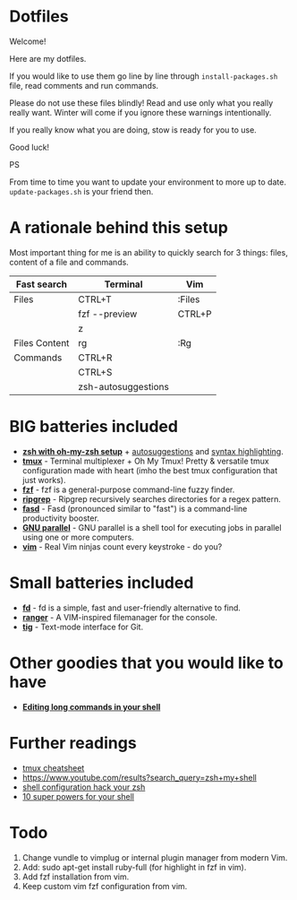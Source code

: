 # Dotfiles

Welcome!

Here are my dotfiles.

If you would like to use them go line by line through `install-packages.sh` file, read comments and run commands.


Please do not use these files blindly! Read and use only what you really really want. Winter will come if you ignore these warnings intentionally.

If you really know what you are doing, stow is ready for you to use.

Good luck!

PS

From time to time you want to update your environment to more up to date. `update-packages.sh` is your friend then.

# A rationale behind this setup

Most important thing for me is an ability to quickly search for 3 things: files, content of a file and commands.

|  Fast search  |      Terminal       |  Vim   |
|---------------|---------------------|--------|
| Files         | CTRL+T              | :Files |
|               | fzf --preview       | CTRL+P |
|               | z                   |        |
| Files Content | rg                  | :Rg    |
| Commands      | CTRL+R              |        |
|               | CTRL+S              |        |
|               | zsh-autosuggestions |        |

# BIG batteries included

- **[zsh with oh-my-zsh setup](https://github.com/robbyrussell/oh-my-zsh)** + [autosuggestions](https://github.com/zsh-users/zsh-autosuggestions) and [syntax highlighting](https://github.com/zsh-users/zsh-syntax-highlighting).
- **[tmux](https://github.com/gpakosz/.tmux)** - Terminal multiplexer + Oh My Tmux! Pretty & versatile tmux configuration made with heart (imho the best tmux configuration that just works).
- **[fzf](https://github.com/junegunn/fzf)** - fzf is a general-purpose command-line fuzzy finder.
- **[ripgrep](https://github.com/BurntSushi/ripgrep)** - Ripgrep recursively searches directories for a regex pattern.
- **[fasd](https://github.com/clvv/fasd)** - Fasd (pronounced similar to "fast") is a command-line productivity booster.
- **[GNU parallel](https://www.gnu.org/software/parallel/)** - GNU parallel is a shell tool for executing jobs in parallel using one or more computers.
- **[vim](http://www.vimgolf.com/)** - Real Vim ninjas count every keystroke - do you?

# Small batteries included

- **[fd](https://github.com/sharkdp/fd)** - fd is a simple, fast and user-friendly alternative to find.
- **[ranger](https://github.com/ranger/ranger)** - A VIM-inspired filemanager for the console.
- **[tig](https://github.com/jonas/tig)** - Text-mode interface for Git.

# Other goodies that you would like to have

- **[Editing long commands in your shell](https://nuclearsquid.com/writings/edit-long-commands)**

# Further readings

- [tmux cheatsheet](https://gist.github.com/MohamedAlaa/2961058)
- https://www.youtube.com/results?search_query=zsh+my+shell
- [shell configuration hack your zsh](https://blog.apptension.com/2018/08/30/shell-configuration-hack-your-zsh)
- [10 super powers for your shell](https://www.doppnet.com/10-super-powers-for-your-shell.html)


# Todo
1. Change vundle to vimplug or internal plugin manager from modern Vim.
3. Add: sudo apt-get install ruby-full (for highlight in fzf in vim).
3. Add fzf installation from vim.
4. Keep custom vim fzf configuration from vim.

